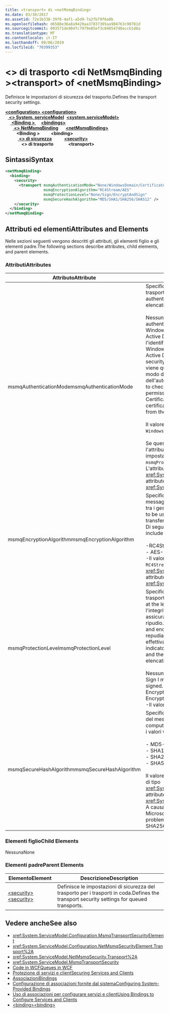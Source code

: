 ```yaml
---
title: <transport> di <netMsmqBinding>
ms.date: 03/30/2017
ms.assetid: 72e1b338-39f0-4af1-a5d9-7a2fb79f6a0b
ms.openlocfilehash: d6588e36a8a9420aa37837305aa904763c90781d
ms.sourcegitcommit: 093571de904fc7979e85ef3c048547d0accb1d8a
ms.translationtype: MT
ms.contentlocale: it-IT
ms.lasthandoff: 09/06/2019
ms.locfileid: "70399353"
---
```

# <a name="transport-of-netmsmqbinding"></a><span data-ttu-id="8a123-102">\<> di trasporto \<di NetMsmqBinding ></span><span class="sxs-lookup"><span data-stu-id="8a123-102">\<transport> of \<netMsmqBinding></span></span>
<span data-ttu-id="8a123-103">Definisce le impostazioni di sicurezza del trasporto.</span><span class="sxs-lookup"><span data-stu-id="8a123-103">Defines the transport security settings.</span></span>  
  
<span data-ttu-id="8a123-104">[ **\<configuration>** ](../configuration-element.md)</span><span class="sxs-lookup"><span data-stu-id="8a123-104">[**\<configuration>**](../configuration-element.md)</span></span>\
<span data-ttu-id="8a123-105">&nbsp;&nbsp;[ **\<> System. serviceModel**](system-servicemodel.md)</span><span class="sxs-lookup"><span data-stu-id="8a123-105">&nbsp;&nbsp;[**\<system.serviceModel>**](system-servicemodel.md)</span></span>\
<span data-ttu-id="8a123-106">&nbsp;&nbsp;&nbsp;&nbsp;[ **\<Binding >** ](bindings.md)</span><span class="sxs-lookup"><span data-stu-id="8a123-106">&nbsp;&nbsp;&nbsp;&nbsp;[**\<bindings>**](bindings.md)</span></span>\
<span data-ttu-id="8a123-107">&nbsp;&nbsp;&nbsp;&nbsp;&nbsp;&nbsp;[ **\<> NetMsmqBinding**](netmsmqbinding.md)</span><span class="sxs-lookup"><span data-stu-id="8a123-107">&nbsp;&nbsp;&nbsp;&nbsp;&nbsp;&nbsp;[**\<netMsmqBinding>**](netmsmqbinding.md)</span></span>\
<span data-ttu-id="8a123-108">&nbsp;&nbsp;&nbsp;&nbsp;&nbsp;&nbsp;&nbsp;&nbsp; **\<Binding >** </span><span class="sxs-lookup"><span data-stu-id="8a123-108">&nbsp;&nbsp;&nbsp;&nbsp;&nbsp;&nbsp;&nbsp;&nbsp;**\<binding>**</span></span>\
<span data-ttu-id="8a123-109">&nbsp;&nbsp;&nbsp;&nbsp;&nbsp;&nbsp;&nbsp;&nbsp;&nbsp;&nbsp;[ **\<> di sicurezza**](security-of-netmsmqbinding.md)</span><span class="sxs-lookup"><span data-stu-id="8a123-109">&nbsp;&nbsp;&nbsp;&nbsp;&nbsp;&nbsp;&nbsp;&nbsp;&nbsp;&nbsp;[**\<security>**](security-of-netmsmqbinding.md)</span></span>\
<span data-ttu-id="8a123-110">&nbsp;&nbsp;&nbsp;&nbsp;&nbsp;&nbsp;&nbsp;&nbsp;&nbsp;&nbsp;&nbsp;&nbsp; **\<> di trasporto**</span><span class="sxs-lookup"><span data-stu-id="8a123-110">&nbsp;&nbsp;&nbsp;&nbsp;&nbsp;&nbsp;&nbsp;&nbsp;&nbsp;&nbsp;&nbsp;&nbsp;**\<transport>**</span></span>  
  
## <a name="syntax"></a><span data-ttu-id="8a123-111">Sintassi</span><span class="sxs-lookup"><span data-stu-id="8a123-111">Syntax</span></span>  
  
```xml  
<netMsmqBinding>
  <binding>
    <security>
      <transport msmqAuthenticationMode="None/WindowsDomain/Certificate"
                 msmqEncryptionAlgorithm="RC4Stream/AES"
                 msmqProtectionLevel="None/Sign/EncryptAndSign"
                 msmqSecureHashAlgorithm="MD5/SHA1/SHA256/SHA512" />
    </security>
  </binding>
</netMsmqBinding>
```  
  
## <a name="attributes-and-elements"></a><span data-ttu-id="8a123-112">Attributi ed elementi</span><span class="sxs-lookup"><span data-stu-id="8a123-112">Attributes and Elements</span></span>  
 <span data-ttu-id="8a123-113">Nelle sezioni seguenti vengono descritti gli attributi, gli elementi figlio e gli elementi padre.</span><span class="sxs-lookup"><span data-stu-id="8a123-113">The following sections describe attributes, child elements, and parent elements.</span></span>  
  
### <a name="attributes"></a><span data-ttu-id="8a123-114">Attributi</span><span class="sxs-lookup"><span data-stu-id="8a123-114">Attributes</span></span>  
  
|<span data-ttu-id="8a123-115">Attributo</span><span class="sxs-lookup"><span data-stu-id="8a123-115">Attribute</span></span>|<span data-ttu-id="8a123-116">DESCRIZIONE</span><span class="sxs-lookup"><span data-stu-id="8a123-116">Description</span></span>|  
|---------------|-----------------|  
|<span data-ttu-id="8a123-117">msmqAuthenticationMode</span><span class="sxs-lookup"><span data-stu-id="8a123-117">msmqAuthenticationMode</span></span>|<span data-ttu-id="8a123-118">Specifica come deve essere autenticato il messaggio dal trasporto MSMQ.</span><span class="sxs-lookup"><span data-stu-id="8a123-118">Specifies how the message must be authenticated by the MSMQ transport.</span></span> <span data-ttu-id="8a123-119">Di seguito vengono elencati i valori validi:</span><span class="sxs-lookup"><span data-stu-id="8a123-119">Valid values include the following:</span></span><br /><br /> <span data-ttu-id="8a123-120">Nessuno Nessuna autenticazione.</span><span class="sxs-lookup"><span data-stu-id="8a123-120">-   None: No authentication.</span></span><br /><span data-ttu-id="8a123-121">WindowsDomain Il meccanismo di autenticazione utilizza Active Directory per recuperare il certificato X. 509 per l'identificatore di sicurezza associato al messaggio.</span><span class="sxs-lookup"><span data-stu-id="8a123-121">-   WindowsDomain: The authentication mechanism uses Active Directory to retrieve the X.509 certificate for the security identifier associated with the message.</span></span> <span data-ttu-id="8a123-122">Questo viene quindi utilizzo per controllare l'ACL della coda in modo da garantire che l'utente disponga dell'autorizzazione per scrivere sulla coda.</span><span class="sxs-lookup"><span data-stu-id="8a123-122">This is then used to check the ACL of the queue to ensure the user has write permission for the queue.</span></span><br /><span data-ttu-id="8a123-123">Certificato Il canale Recupera il certificato dall'archivio certificati.</span><span class="sxs-lookup"><span data-stu-id="8a123-123">-   Certificate: The channel retrieves the certificate from the certificate store.</span></span><br /><br /> <span data-ttu-id="8a123-124">Il valore predefinito è `WindowsDomain`.</span><span class="sxs-lookup"><span data-stu-id="8a123-124">The default is `WindowsDomain`.</span></span><br /><br /> <span data-ttu-id="8a123-125">Se questo attributo viene impostato su `None`, anche l'attributo dell'attributo `msmqProtectionLevel` deve essere impostato su `None`.</span><span class="sxs-lookup"><span data-stu-id="8a123-125">If this attribute is set to `None`, the `msmqProtectionLevel` attribute must also be set to `None`.</span></span> <span data-ttu-id="8a123-126">L'attributo è di tipo <xref:System.ServiceModel.MsmqAuthenticationMode>.</span><span class="sxs-lookup"><span data-stu-id="8a123-126">This attribute is of type <xref:System.ServiceModel.MsmqAuthenticationMode></span></span>|  
|<span data-ttu-id="8a123-127">msmqEncryptionAlgorithm</span><span class="sxs-lookup"><span data-stu-id="8a123-127">msmqEncryptionAlgorithm</span></span>|<span data-ttu-id="8a123-128">Specifica l'algoritmo da usare per la crittografia del messaggio in transito durante il trasferimento dei messaggi tra i gestori della coda dei messaggi.</span><span class="sxs-lookup"><span data-stu-id="8a123-128">Specifies the algorithm to be used for message encryption on the wire when transferring messages between message queue managers.</span></span> <span data-ttu-id="8a123-129">Di seguito vengono elencati i valori validi:</span><span class="sxs-lookup"><span data-stu-id="8a123-129">Valid values include the following:</span></span><br /><br /> <span data-ttu-id="8a123-130">-RC4Stream</span><span class="sxs-lookup"><span data-stu-id="8a123-130">-   RC4Stream</span></span><br /><span data-ttu-id="8a123-131">-   AES</span><span class="sxs-lookup"><span data-stu-id="8a123-131">-   AES</span></span><br /><span data-ttu-id="8a123-132">-Il valore predefinito è `RC4Stream`.</span><span class="sxs-lookup"><span data-stu-id="8a123-132">-   The default value is `RC4Stream`.</span></span> <span data-ttu-id="8a123-133">L'attributo è di tipo <xref:System.ServiceModel.MsmqEncryptionAlgorithm>.</span><span class="sxs-lookup"><span data-stu-id="8a123-133">This attribute is of type <xref:System.ServiceModel.MsmqEncryptionAlgorithm>.</span></span>|  
|<span data-ttu-id="8a123-134">msmqProtectionLevel</span><span class="sxs-lookup"><span data-stu-id="8a123-134">msmqProtectionLevel</span></span>|<span data-ttu-id="8a123-135">Specifica il metodo di sicurezza dei messaggi al livello del trasporto MSMQ.</span><span class="sxs-lookup"><span data-stu-id="8a123-135">Specifies the way messages are secured at the level of the MSMQ transport.</span></span> <span data-ttu-id="8a123-136">La crittografia assicura l'integrità del messaggio, mentre la firma e la crittografa assicurano l'integrità del messaggio e il non ripudio.</span><span class="sxs-lookup"><span data-stu-id="8a123-136">Encryption ensures message integrity, while sign and encrypt ensures both message integrity and non-repudiation.</span></span> <span data-ttu-id="8a123-137">Ciò significa che il messaggio proviene effettivamente dal mittente e il mittente è quello indicato.</span><span class="sxs-lookup"><span data-stu-id="8a123-137">That is, the message indeed came from the sender and the sender is who he says he is.</span></span> <span data-ttu-id="8a123-138">Di seguito vengono elencati i valori validi:</span><span class="sxs-lookup"><span data-stu-id="8a123-138">Valid values include the following:</span></span><br /><br /> <span data-ttu-id="8a123-139">Nessuno Nessuna protezione.</span><span class="sxs-lookup"><span data-stu-id="8a123-139">-   None: No protection.</span></span><br /><span data-ttu-id="8a123-140">Sign I messaggi vengono firmati.</span><span class="sxs-lookup"><span data-stu-id="8a123-140">-   Sign: Messages are signed.</span></span><br /><span data-ttu-id="8a123-141">EncryptAndSign I messaggi vengono crittografati e firmati.</span><span class="sxs-lookup"><span data-stu-id="8a123-141">-   EncryptAndSign: Messages are encrypted and signed.</span></span><br /><span data-ttu-id="8a123-142">-Il valore predefinito `Sign`è.</span><span class="sxs-lookup"><span data-stu-id="8a123-142">-   The default is `Sign`.</span></span>|  
|<span data-ttu-id="8a123-143">msmqSecureHashAlgorithm</span><span class="sxs-lookup"><span data-stu-id="8a123-143">msmqSecureHashAlgorithm</span></span>|<span data-ttu-id="8a123-144">Specifica l'algoritmo hash da usare per il calcolo del digest del messaggio.</span><span class="sxs-lookup"><span data-stu-id="8a123-144">Specifies the hash algorithm to be used for computing the message digest.</span></span> <span data-ttu-id="8a123-145">Di seguito vengono elencati i valori validi:</span><span class="sxs-lookup"><span data-stu-id="8a123-145">Valid values include the following:</span></span><br /><br /> <span data-ttu-id="8a123-146">-   MD5</span><span class="sxs-lookup"><span data-stu-id="8a123-146">-   MD5</span></span><br /><span data-ttu-id="8a123-147">-   SHA1</span><span class="sxs-lookup"><span data-stu-id="8a123-147">-   SHA1</span></span><br /><span data-ttu-id="8a123-148">-   SHA256</span><span class="sxs-lookup"><span data-stu-id="8a123-148">-   SHA256</span></span><br /><span data-ttu-id="8a123-149">-   SHA512</span><span class="sxs-lookup"><span data-stu-id="8a123-149">-   SHA512</span></span><br /><br /> <span data-ttu-id="8a123-150">Il valore predefinito è `SHA1`.</span><span class="sxs-lookup"><span data-stu-id="8a123-150">The default is `SHA1`.</span></span> <span data-ttu-id="8a123-151">L'attributo è di tipo <xref:System.ServiceModel.MsmqSecureHashAlgorithm>.</span><span class="sxs-lookup"><span data-stu-id="8a123-151">This attribute is of type <xref:System.ServiceModel.MsmqSecureHashAlgorithm>.</span></span><br><span data-ttu-id="8a123-152">A causa di problemi di collisione con MD5 e SHA1, Microsoft consiglia di SHA256 o meglio.</span><span class="sxs-lookup"><span data-stu-id="8a123-152">Due to collision problems with MD5 and SHA1, Microsoft recommends SHA256 or better.</span></span>|  
  
### <a name="child-elements"></a><span data-ttu-id="8a123-153">Elementi figlio</span><span class="sxs-lookup"><span data-stu-id="8a123-153">Child Elements</span></span>  
 <span data-ttu-id="8a123-154">Nessuna</span><span class="sxs-lookup"><span data-stu-id="8a123-154">None</span></span>  
  
### <a name="parent-elements"></a><span data-ttu-id="8a123-155">Elementi padre</span><span class="sxs-lookup"><span data-stu-id="8a123-155">Parent Elements</span></span>  
  
|<span data-ttu-id="8a123-156">Elemento</span><span class="sxs-lookup"><span data-stu-id="8a123-156">Element</span></span>|<span data-ttu-id="8a123-157">Descrizione</span><span class="sxs-lookup"><span data-stu-id="8a123-157">Description</span></span>|  
|-------------|-----------------|  
|[<span data-ttu-id="8a123-158">\<security></span><span class="sxs-lookup"><span data-stu-id="8a123-158">\<security></span></span>](security-of-netmsmqbinding.md)|<span data-ttu-id="8a123-159">Definisce le impostazioni di sicurezza del trasporto per i trasporti in coda.</span><span class="sxs-lookup"><span data-stu-id="8a123-159">Defines the transport security settings for queued transports.</span></span>|  
  
## <a name="see-also"></a><span data-ttu-id="8a123-160">Vedere anche</span><span class="sxs-lookup"><span data-stu-id="8a123-160">See also</span></span>

- <xref:System.ServiceModel.Configuration.MsmqTransportSecurityElement>
- <xref:System.ServiceModel.Configuration.NetMsmqSecurityElement.Transport%2A>
- <xref:System.ServiceModel.NetMsmqSecurity.Transport%2A>
- <xref:System.ServiceModel.MsmqTransportSecurity>
- [<span data-ttu-id="8a123-161">Code in WCF</span><span class="sxs-lookup"><span data-stu-id="8a123-161">Queues in WCF</span></span>](../../../wcf/feature-details/queues-in-wcf.md)
- [<span data-ttu-id="8a123-162">Protezione di servizi e client</span><span class="sxs-lookup"><span data-stu-id="8a123-162">Securing Services and Clients</span></span>](../../../wcf/feature-details/securing-services-and-clients.md)
- [<span data-ttu-id="8a123-163">Associazioni</span><span class="sxs-lookup"><span data-stu-id="8a123-163">Bindings</span></span>](../../../wcf/bindings.md)
- [<span data-ttu-id="8a123-164">Configurazione di associazioni fornite dal sistema</span><span class="sxs-lookup"><span data-stu-id="8a123-164">Configuring System-Provided Bindings</span></span>](../../../wcf/feature-details/configuring-system-provided-bindings.md)
- [<span data-ttu-id="8a123-165">Uso di associazioni per configurare servizi e client</span><span class="sxs-lookup"><span data-stu-id="8a123-165">Using Bindings to Configure Services and Clients</span></span>](../../../wcf/using-bindings-to-configure-services-and-clients.md)
- [<span data-ttu-id="8a123-166">\<binding></span><span class="sxs-lookup"><span data-stu-id="8a123-166">\<binding></span></span>](../../../misc/binding.md)

